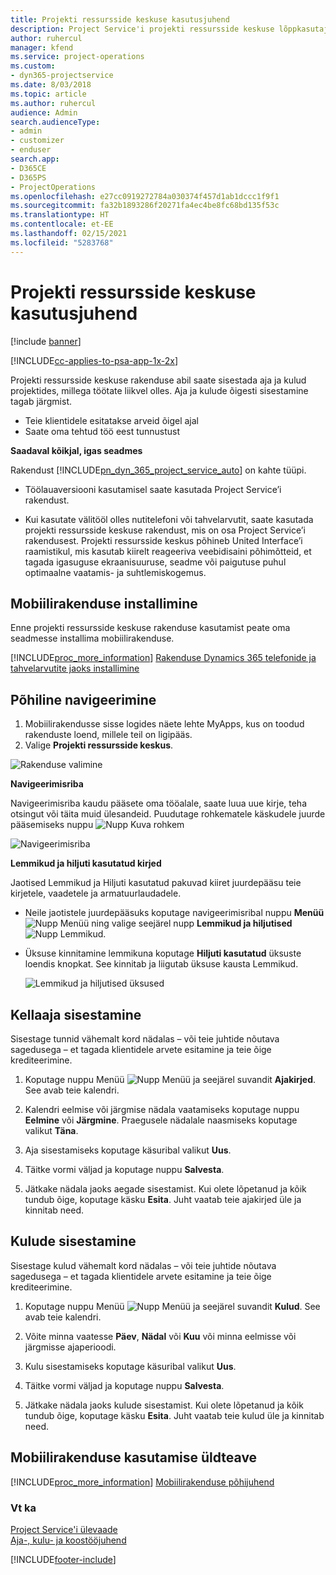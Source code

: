 ```yaml
---
title: Projekti ressursside keskuse kasutusjuhend
description: Project Service'i projekti ressursside keskuse lõppkasutajale mõeldud juhend
author: ruhercul
manager: kfend
ms.service: project-operations
ms.custom:
- dyn365-projectservice
ms.date: 8/03/2018
ms.topic: article
ms.author: ruhercul
audience: Admin
search.audienceType:
- admin
- customizer
- enduser
search.app:
- D365CE
- D365PS
- ProjectOperations
ms.openlocfilehash: e27cc0919272784a030374f457d1ab1dccc1f9f1
ms.sourcegitcommit: fa32b1893286f20271fa4ec4be8fc68bd135f53c
ms.translationtype: HT
ms.contentlocale: et-EE
ms.lasthandoff: 02/15/2021
ms.locfileid: "5283768"
---
```

# <a name="user-guide-for-project-resource-hub"></a>Projekti ressursside keskuse kasutusjuhend

[!include [banner](../includes/psa-now-project-operations.md)]

[!INCLUDE[cc-applies-to-psa-app-1x-2x](../includes/cc-applies-to-psa-app-1x-2x.md)]

Projekti ressursside keskuse rakenduse abil saate sisestada aja ja kulud projektides, millega töötate liikvel olles. Aja ja kulude õigesti sisestamine tagab järgmist.

- Teie klientidele esitatakse arveid õigel ajal
- Saate oma tehtud töö eest tunnustust

**Saadaval kõikjal, igas seadmes**

Rakendust [!INCLUDE[pn_dyn_365_project_service_auto](../includes/pn-dyn-365-project-service-auto.md)] on kahte tüüpi. 

- Töölauaversiooni kasutamisel saate kasutada Project Service’i rakendust. 

- Kui kasutate välitööl olles nutitelefoni või tahvelarvutit, saate kasutada projekti ressursside keskuse rakendust, mis on osa Project Service’i rakendusest. Projekti ressursside keskus põhineb United Interface’i raamistikul, mis kasutab kiirelt reageeriva veebidisaini põhimõtteid, et tagada igasuguse ekraanisuuruse, seadme või paigutuse puhul optimaalne vaatamis- ja suhtlemiskogemus. 


## <a name="install-the-mobile-app"></a>Mobiilirakenduse installimine
Enne projekti ressursside keskuse rakenduse kasutamist peate oma seadmesse installima mobiilirakenduse. 

[!INCLUDE[proc_more_information](../includes/proc-more-information.md)] [Rakenduse Dynamics 365 telefonide ja tahvelarvutite jaoks installimine](https://docs.microsoft.com/dynamics365/mobile-app/install-dynamics-365-for-phones-and-tablets)

## <a name="basic-navigation"></a>Põhiline navigeerimine
1.  Mobiilirakendusse sisse logides näete lehte MyApps, kus on toodud rakenduste loend, millele teil on ligipääs. 
2.  Valige **Projekti ressursside keskus**.

![Rakenduse valimine](media/chooseApp_1.png "Rakenduse valimine")

**Navigeerimisriba**

Navigeerimisriba kaudu pääsete oma tööalale, saate luua uue kirje, teha otsingut või täita muid ülesandeid. Puudutage rohkematele käskudele juurde pääsemiseks nuppu ![Nupp Kuva rohkem](media/MoreButton.png "Nupp Kuva rohkem")

![Navigeerimisriba](media/NavBar_2.png "Navigeerimisriba")

**Lemmikud ja hiljuti kasutatud kirjed**

Jaotised Lemmikud ja Hiljuti kasutatud pakuvad kiiret juurdepääsu teie kirjetele, vaadetele ja armatuurlaudadele. 

- Neile jaotistele juurdepääsuks koputage navigeerimisribal nuppu **Menüü** ![Nupp Menüü](media/MenuButton.png "Nupp Menüü") ning valige seejärel nupp **Lemmikud ja hiljutised** ![Nupp Lemmikud](media/FavButton.png "Nupp Lemmikud").

- Üksuse kinnitamine lemmikuna koputage **Hiljuti kasutatud** üksuste loendis knopkat. See kinnitab ja liigutab üksuse kausta Lemmikud.

  ![Lemmikud ja hiljutised üksused](media/Favs_3.png "Lemmikud ja hiljutised üksused")
 
## <a name="enter-time"></a>Kellaaja sisestamine
Sisestage tunnid vähemalt kord nädalas – või teie juhtide nõutava sagedusega – et tagada klientidele arvete esitamine ja teie õige krediteerimine.

1. Koputage nuppu Menüü ![Nupp Menüü](media/MenuButton.png "Nupp Menüü") ja seejärel suvandit **Ajakirjed**. See avab teie kalendri.

2. Kalendri eelmise või järgmise nädala vaatamiseks koputage nuppu **Eelmine** või **Järgmine**. Praegusele nädalale naasmiseks koputage valikut **Täna**.

3. Aja sisestamiseks koputage käsuribal valikut **Uus**. 

4. Täitke vormi väljad ja koputage nuppu **Salvesta**.

5. Jätkake nädala jaoks aegade sisestamist. Kui olete lõpetanud ja kõik tundub õige, koputage käsku **Esita**. Juht vaatab teie ajakirjed üle ja kinnitab need.

## <a name="enter-expenses"></a>Kulude sisestamine 
Sisestage kulud vähemalt kord nädalas – või teie juhtide nõutava sagedusega – et tagada klientidele arvete esitamine ja teie õige krediteerimine.

1. Koputage nuppu Menüü ![Nupp Menüü](media/MenuButton.png "Nupp Menüü") ja seejärel suvandit **Kulud**. See avab teie kalendri.

2. Võite minna vaatesse **Päev**, **Nädal** või **Kuu** või minna eelmisse või järgmisse ajaperioodi. 

3. Kulu sisestamiseks koputage käsuribal valikut **Uus**. 

4. Täitke vormi väljad ja koputage nuppu **Salvesta**.

5. Jätkake nädala jaoks kulude sisestamist. Kui olete lõpetanud ja kõik tundub õige, koputage käsku **Esita**. Juht vaatab teie kulud üle ja kinnitab need.

## <a name="general-information-on-how-to-use-the-mobile-app"></a>Mobiilirakenduse kasutamise üldteave 
[!INCLUDE[proc_more_information](../includes/proc-more-information.md)] [Mobiilirakenduse põhijuhend](https://docs.microsoft.com/dynamics365/mobile-app/dynamics-365-phones-tablets-users-guide)

### <a name="see-also"></a>Vt ka  
 [Project Service'i ülevaade](../psa/overview.md)   
 [Aja-, kulu- ja koostööjuhend](../psa/time-expense-collaboration-guide.md)   
 


[!INCLUDE[footer-include](../includes/footer-banner.md)]